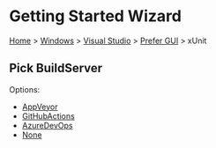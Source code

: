 # Getting Started Wizard

[Home](/docs/wiz/readme.md) > [Windows](Windows.md) > [Visual Studio](Windows_VisualStudio.md) > [Prefer GUI](Windows_VisualStudio_Gui.md) > xUnit

## Pick BuildServer

Options:
 * [AppVeyor](Windows_VisualStudio_Gui_xUnit_AppVeyor.md)
 * [GitHubActions](Windows_VisualStudio_Gui_xUnit_GitHubActions.md)
 * [AzureDevOps](Windows_VisualStudio_Gui_xUnit_AzureDevOps.md)
 * [None](Windows_VisualStudio_Gui_xUnit_None.md)
